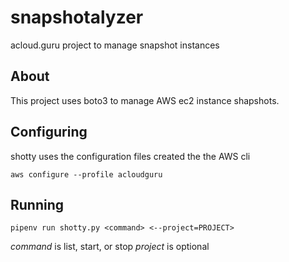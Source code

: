 # snapshotalyzer

acloud.guru project to manage snapshot instances

## About

This project uses boto3 to manage AWS ec2 instance shapshots.

## Configuring

shotty uses the configuration files created the the AWS cli

`aws configure --profile acloudguru`

## Running

`pipenv run shotty.py <command> <--project=PROJECT>`

*command* is list, start, or stop
*project* is optional
